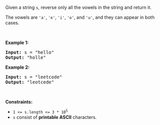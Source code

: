 Given a string `` s ``, reverse only all the vowels in the string and return it.

The vowels are `` 'a' ``, `` 'e' ``, `` 'i' ``, `` 'o' ``, and `` 'u' ``, and they can appear in both cases.

&nbsp;

__Example 1:__

<pre><strong>Input:</strong> s = "hello"
<strong>Output:</strong> "holle"
</pre>

__Example 2:__

<pre><strong>Input:</strong> s = "leetcode"
<strong>Output:</strong> "leotcede"
</pre>

&nbsp;

__Constraints:__

*   <code>1 &lt;= s.length &lt;= 3 * 10<sup>5</sup></code>
*   `` s `` consist of __printable ASCII__ characters.